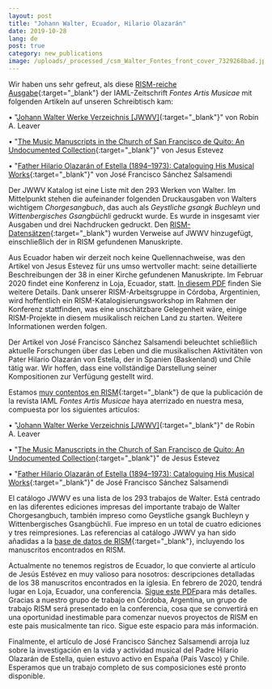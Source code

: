 ```yaml
---
layout: post
title: "Johann Walter, Ecuador, Hilario Olazarán"
date: 2019-10-28
lang: de
post: true
category: new_publications
image: /uploads/_processed_/csm_Walter_Fontes_front_cover_7329268bad.jpg
---
```



Wir haben uns sehr gefreut, als diese [RISM-reiche Ausgabe](https://muse.jhu.edu/issue/40183){:target="_blank"} der IAML-Zeitschrift _Fontes Artis Musicae_ mit folgenden Artikeln auf unseren Schreibtisch kam:

• "[Johann Walter Werke Verzeichnis [JWWV]](https://muse.jhu.edu/article/721665){:target="_blank"}" von Robin A. Leaver

• "[The Music Manuscripts in the Church of San Francisco de Quito: An Undocumented Collection](https://muse.jhu.edu/article/721666){:target="_blank"}" von Jesus Estevez

• "[Father Hilario Olazarán of Estella (1894–1973): Cataloguing His Musical Works](https://muse.jhu.edu/article/721667){:target="_blank"}" von José Francisco Sánchez Salsamendi

Der JWWV Katalog ist eine Liste mit den 293 Werken von Walter. Im Mittelpunkt stehen die aufeinander folgenden Druckausgaben von Walters wichtigem _Chorgesangbuch_, das auch als _Geystliche gsangk Buchleyn_ und _Wittenbergisches Gsangbüchli_ gedruckt wurde. Es wurde in insgesamt vier Ausgaben und drei Nachdrucken gedruckt. Den [RISM-Datensätzen](https://opac.rism.info/metaopac/perma.do;jsessionid=8477F214A8E8131EE29DB35574DB22D8.touch02?v=rism&q=-1%3d%22pe30006178%22&Language=en){:target="_blank"} wurden Verweise auf JWWV hinzugefügt, einschließlich der in RISM gefundenen Manuskripte.

Aus Ecuador haben wir derzeit noch keine Quellennachweise, was den Artikel von Jesus Estevez für uns umso wertvoller macht: seine detaillierte Beschreibungen der 38 in einer Kirche gefundenen Manuskripte. Im Februar 2020 findet eine Konferenz in Loja, Ecuador, statt. [In diesem PDF](/uploads/user_upload/JOIM_2020_Conference.pdf "Initiates file download") finden Sie weitere Details. Dank unserer RISM-Arbeitsgruppe in Córdoba, Argentinien, wird hoffentlich ein RISM-Katalogisierungsworkshop im Rahmen der Konferenz stattfinden, was eine unschätzbare Gelegenheit wäre, einige RISM-Projekte in diesem musikalisch reichen Land zu starten. Weitere Informationen werden folgen.

Der Artikel von José Francisco Sánchez Salsamendi beleuchtet schließlich aktuelle Forschungen über das Leben und die musikalischen Aktivitäten von Pater Hilario Olazarán von Estella, der in Spanien (Baskenland) und Chile tätig war. Wir hoffen, dass eine vollständige Darstellung seiner Kompositionen zur Verfügung gestellt wird.



Estamos [muy contentos en RISM](https://muse.jhu.edu/issue/40183){:target="_blank"} de que la publicación de la revista IAML _Fontes Artis Musicae_ haya aterrizado en nuestra mesa, compuesta por los siguientes artículos:

• "[Johann Walter Werke Verzeichnis [JWWV]](https://muse.jhu.edu/article/721665){:target="_blank"}" de Robin A. Leaver

• "[The Music Manuscripts in the Church of San Francisco de Quito: An Undocumented Collection](https://muse.jhu.edu/article/721666){:target="_blank"}" de Jesus Estevez

• "[Father Hilario Olazarán of Estella (1894–1973): Cataloguing His Musical Works](https://muse.jhu.edu/article/721667){:target="_blank"}" de José Francisco Sánchez Salsamendi

El catálogo JWWV es una lista de los 293 trabajos de Walter. Está centrado en las diferentes ediciones impresas del importante trabajo de Walter Chorgesangbuch, también impreso como Geystliche gsangk Buchleyn y Wittenbergisches Gsangbüchli. Fue impreso en un total de cuatro ediciones y tres reimpresiones. Las referencias al catálogo JWWV ya han sido añadidas a la [base de datos de RISM](https://opac.rism.info/metaopac/perma.do;jsessionid=8477F214A8E8131EE29DB35574DB22D8.touch02?v=rism&q=-1%3d%22pe30006178%22&Language=en){:target="_blank"}, incluyendo los manuscritos encontrados en RISM.

Actualmente no tenemos registros de Ecuador, lo que convierte al artículo de Jesús Estévez en muy valioso para nosotros: descripciones detalladas de los 38 manuscritos encontrados en la iglesia. En febrero de 2020, tendrá lugar en Loja, Ecuador, una conferencia. [Sigue este PDF](/uploads/user_upload/JOIM_2020_Conference.pdf "Initiates file download")para más detalles. Gracias a nuestro grupo de trabajo en Córdoba, Argentina, un grupo de trabajo RISM será presentado en la conferencia, cosa que se convertirá en una oportunidad inestimable para comenzar nuevos proyectos de RISM en este pais musicalmente tan rico. Sigue este espacio para más información.

Finalmente, el artículo de José Francisco Sánchez Salsamendi arroja luz sobre la investigación en la vida y actividad musical del Padre Hilario Olazarán de Estella, quien estuvo activo en España (País Vasco) y Chile. Esperamos que un trabajo completo de sus composiciones esté pronto disponible.



<script type="text/javascript">var switchTo5x=true;</script><script type="text/javascript" src="http://w.sharethis.com/button/buttons.js"></script><script type="text/javascript">stLight.options({publisher: "9b601438-1ce1-49d8-bfd7-9cff5df54c17", doNotHash: false, doNotCopy: false, hashAddressBar: false});</script>
